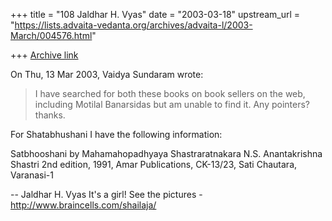 +++
title = "108 Jaldhar H. Vyas"
date = "2003-03-18"
upstream_url = "https://lists.advaita-vedanta.org/archives/advaita-l/2003-March/004576.html"

+++
[Archive link](https://lists.advaita-vedanta.org/archives/advaita-l/2003-March/004576.html)

On Thu, 13 Mar 2003, Vaidya Sundaram wrote:

> I have searched for both these books on book sellers on the web, including
> Motilal Banarsidas but am unable to find it. Any pointers?
> thanks.
>

For Shatabhushani I have the following information:

Satbhooshani by Mahamahopadhyaya Shastraratnakara N.S. Anantakrishna Shastri
2nd edition, 1991, Amar Publications, CK-13/23, Sati Chautara, Varanasi-1

--
Jaldhar H. Vyas <jaldhar at braincells.com>
It's a girl! See the pictures - http://www.braincells.com/shailaja/

